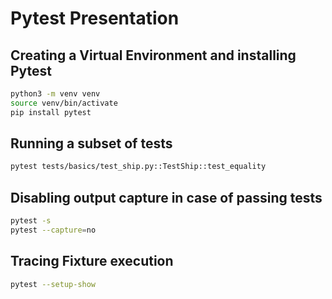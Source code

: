 # Pytest Presentation

## Creating a Virtual Environment and installing Pytest

```sh
python3 -m venv venv
source venv/bin/activate
pip install pytest
```

## Running a subset of tests

```sh
pytest tests/basics/test_ship.py::TestShip::test_equality
```

## Disabling output capture in case of passing tests

```sh
pytest -s
pytest --capture=no
```

## Tracing Fixture execution

```sh
pytest --setup-show
```
